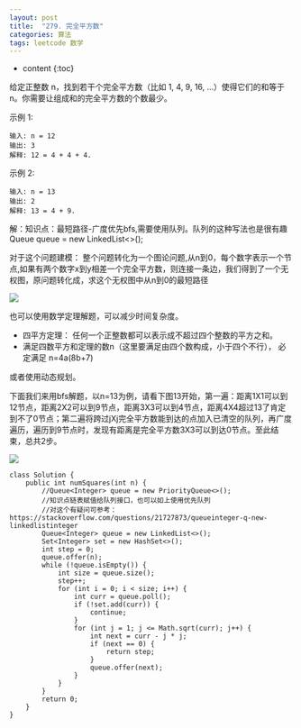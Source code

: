 ```yaml
---
layout: post
title:  "279. 完全平方数"
categories: 算法
tags: leetcode 数学
---
```


* content
{:toc}

<!--more-->

给定正整数 n，找到若干个完全平方数（比如 1, 4, 9, 16, ...）使得它们的和等于 n。你需要让组成和的完全平方数的个数最少。

示例 1:

```
输入: n = 12
输出: 3 
解释: 12 = 4 + 4 + 4.
```

示例 2:

```
输入: n = 13
输出: 2
解释: 13 = 4 + 9.
```

解：知识点：最短路径-广度优先bfs,需要使用队列。队列的这种写法也是很有趣Queue<Integer> queue = new LinkedList<>();

对于这个问题建模： 整个问题转化为一个图论问题,从n到0，每个数字表示一个节点,如果有两个数字x到y相差一个完全平方数，则连接一条边，我们得到了一个无权图，原问题转化成，求这个无权图中从n到0的最短路径

![](https://ws1.sinaimg.cn/large/006tNbRwgy1fum5db1h02j30ic0bcdgt.jpg)

也可以使用数学定理解题，可以减少时间复杂度。

* 四平方定理： 任何一个正整数都可以表示成不超过四个整数的平方之和。
* 满足四数平方和定理的数n（这里要满足由四个数构成，小于四个不行），
必定满足 n=4a(8b+7)

或者使用动态规划。

下面我们来用bfs解题，以n=13为例，请看下图13开始，第一遍：距离1X1可以到12节点，距离2X2可以到9节点，距离3X3可以到4节点，距离4X4超过13了肯定到不了0节点；第二遍将跨过jXj完全平方数能到达的点加入已清空的队列，再广度遍历，遍历到9节点时，发现有距离是完全平方数3X3可以到达0节点。至此结束，总共2步。

![](https://ws2.sinaimg.cn/large/006tNbRwgy1fum5t4oc0jj30u0140gny.jpg)


```
class Solution {
    public int numSquares(int n) {
        //Queue<Integer> queue = new PriorityQueue<>();
        //知识点链表赋值给队列接口，也可以如上使用优先队列
        //对这个有疑问可参考：https://stackoverflow.com/questions/21727873/queueinteger-q-new-linkedlistinteger
        Queue<Integer> queue = new LinkedList<>();
        Set<Integer> set = new HashSet<>();
        int step = 0;
        queue.offer(n);
        while (!queue.isEmpty()) {
            int size = queue.size();
            step++;
            for (int i = 0; i < size; i++) {
                int curr = queue.poll();
                if (!set.add(curr)) {
                    continue;
                }
                for (int j = 1; j <= Math.sqrt(curr); j++) {
                    int next = curr - j * j;
                    if (next == 0) {
                        return step;
                    }
                    queue.offer(next);
                }
            }
        }
        return 0;
    }
}
```

